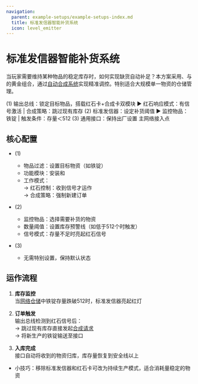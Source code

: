 ```yaml
---
navigation:
  parent: example-setups/example-setups-index.md
  title: 标准发信器智能补货系统
  icon: level_emitter
---
```


# 标准发信器智能补货系统

当玩家需要维持某种物品的稳定库存时，如何实现缺货自动补足？本方案采用<ItemLink id="export_bus" />、<ItemLink id="level_emitter" />与<ItemLink id="crafting_card" />的黄金组合，通过[自动合成系统](../ae2-mechanics/autocrafting.md)实现精准调控。特别适合大规模单一物资的仓储管理。

<GameScene zoom="6" interactive={true}>
  <ImportStructure src="../assets/assemblies/level_emitter_autostocking.snbt" />

  <BoxAnnotation color="#dddddd" min="1 1 0" max="2 1.3 1">
        (1) 输出总线：锁定目标物品，搭载红石卡+合成卡双模块
        <Row><ItemImage id="redstone_card" scale="2" /> <ItemImage id="crafting_card" scale="2" /></Row>
        ▶ 红石响应模式：有信号激活 | 合成策略：跳过现有库存
  </BoxAnnotation>

  <BoxAnnotation color="#dddddd" min="0.7 1 0" max="1 2 1">
        (2) 标准发信器：设定补货阈值
        ▶ 监控物品：铁锭 | 触发条件：存量＜512
  </BoxAnnotation>

  <BoxAnnotation color="#dddddd" min="1 0 0" max="2 1 1">
        (3) 通用接口：保持出厂设置
  </BoxAnnotation>

<DiamondAnnotation pos="4 0.5 0.5" color="#00ff00">
        主网络接入点
    </DiamondAnnotation>

  <IsometricCamera yaw="195" pitch="30" />
</GameScene>

## 核心配置

* <ItemLink id="export_bus" /> (1)  
  - 物品过滤：设置目标物资（如铁锭）
  - 功能模块：安装<ItemLink id="redstone_card" />和<ItemLink id="crafting_card" />
  - 工作模式：  
    → 红石控制：收到信号才运作  
    → 合成策略：强制新建订单

* <ItemLink id="level_emitter" /> (2)  
  - 监控物品：选择需要补货的物资
  - 数量阈值：设置库存预警线（如低于512个时触发）
  - 信号模式：存量不足时亮起红石信号

* <ItemLink id="interface" /> (3)  
  - 无需特别设置，保持默认状态

## 运作流程

1. **库存监控**  
   当[网络仓储](../ae2-mechanics/import-export-storage.md)中铁锭存量跌破512时，标准发信器亮起红灯

2. **订单触发**  
   输出总线检测到红石信号后：  
   → 跳过现有库存直接发起[合成请求](../ae2-mechanics/autocrafting.md)  
   → 将新生产的铁锭输送至接口

3. **入库完成**  
   接口自动将收到的物资归库，库存量恢复到安全线以上

- 小技巧：移除标准发信器和红石卡可改为持续生产模式，适合消耗量稳定的物资